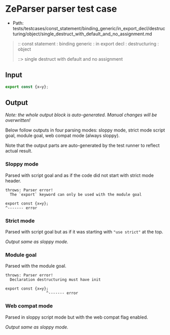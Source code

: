# ZeParser parser test case

- Path: tests/testcases/const_statement/binding_generic/in_export_decl/destructuring/object/single_destruct_with_default_and_no_assignment.md

> :: const statement : binding generic : in export decl : destructuring : object
>
> ::> single destruct with default and no assignment

## Input

`````js
export const {x=y};
`````

## Output

_Note: the whole output block is auto-generated. Manual changes will be overwritten!_

Below follow outputs in four parsing modes: sloppy mode, strict mode script goal, module goal, web compat mode (always sloppy).

Note that the output parts are auto-generated by the test runner to reflect actual result.

### Sloppy mode

Parsed with script goal and as if the code did not start with strict mode header.

`````
throws: Parser error!
  The `export` keyword can only be used with the module goal

export const {x=y};
^------- error
`````

### Strict mode

Parsed with script goal but as if it was starting with `"use strict"` at the top.

_Output same as sloppy mode._

### Module goal

Parsed with the module goal.

`````
throws: Parser error!
  Declaration destructuring must have init

export const {x=y};
                  ^------- error
`````


### Web compat mode

Parsed in sloppy script mode but with the web compat flag enabled.

_Output same as sloppy mode._
